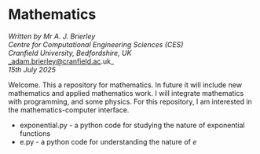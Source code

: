 Mathematics
===========

_Written by Mr A. J. Brierley_\
_Centre for Computational Engineering Sciences (CES)_\
_Cranfield University, Bedfordshire, UK_\
_adam.brierley@cranfield.ac.uk_\
_15th July 2025_

Welcome. This a repository for mathematics. In future it will include new mathematics and applied mathematics work. I will integrate mathematics with programming, and some physics. For this repository, I am interested in the mathematics-computer interface.

* exponential.py - a python code for studying the nature of exponential functions
* e.py - a python code for understanding the nature of _e_